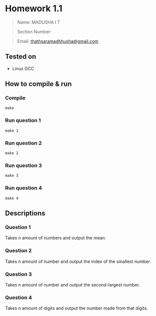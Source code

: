 # Homework 1.1

> Name: MADUSHA I T

> Section Number:

> Email: thathsaramadhhusha@gmail.com

## Tested on

- Linux GCC

## How to compile & run

### Compile
```make
make
```

### Run question 1
```
make 1
```

### Run question 2
```
make 2
```

### Run question 3
```
make 3
```

### Run question 4
```
make 4
```

## Descriptions

### Question 1
Takes n amount of numbers and output the mean.

### Question 2
Takes n amount of number and output the index of the smallest number.

### Question 3
Takes n amount of number and output the second-largest number.

### Question 4
Takes n amount of digits and output the number made from that digits.